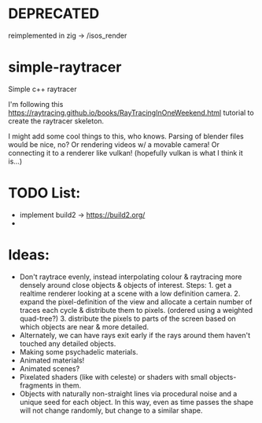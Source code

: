 # DEPRECATED
 reimplemented in zig -> /isos_render

# simple-raytracer
 Simple c++ raytracer

I'm following this https://raytracing.github.io/books/RayTracingInOneWeekend.html tutorial to create the raytracer skeleton.

I might add some cool things to this, who knows. Parsing of blender files would be nice, no? Or rendering videos w/ a movable camera! Or connecting it to a renderer like vulkan! (hopefully vulkan is what I think it is...)

# TODO List:
- implement build2 -> https://build2.org/
-

# Ideas:
- Don't raytrace evenly, instead interpolating colour & raytracing more densely around close objects & objects of interest. Steps: 1. get a realtime renderer looking at a scene with a low definition camera.  2. expand the pixel-definition of the view and allocate a certain number of traces each cycle & distribute them to pixels. (ordered using a weighted quad-tree?) 3. distribute the pixels to parts of the screen based on which objects are near & more detailed.
- Alternately, we can have rays exit early if the rays around them haven't touched any detailed objects.
- Making some psychadelic materials.
- Animated materials!
- Animated scenes?
- Pixelated shaders (like with celeste) or shaders with small objects-fragments in them.
- Objects with naturally non-straight lines via procedural noise and a unique seed for each object. In this way, even as time passes the shape will not change randomly, but change to a similar shape.
